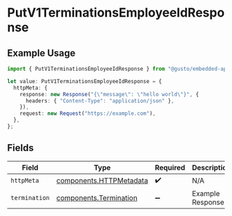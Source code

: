 # PutV1TerminationsEmployeeIdResponse

## Example Usage

```typescript
import { PutV1TerminationsEmployeeIdResponse } from "@gusto/embedded-api/models/operations/putv1terminationsemployeeid.js";

let value: PutV1TerminationsEmployeeIdResponse = {
  httpMeta: {
    response: new Response("{\"message\": \"hello world\"}", {
      headers: { "Content-Type": "application/json" },
    }),
    request: new Request("https://example.com"),
  },
};
```

## Fields

| Field                                                              | Type                                                               | Required                                                           | Description                                                        |
| ------------------------------------------------------------------ | ------------------------------------------------------------------ | ------------------------------------------------------------------ | ------------------------------------------------------------------ |
| `httpMeta`                                                         | [components.HTTPMetadata](../../models/components/httpmetadata.md) | :heavy_check_mark:                                                 | N/A                                                                |
| `termination`                                                      | [components.Termination](../../models/components/termination.md)   | :heavy_minus_sign:                                                 | Example Response                                                   |